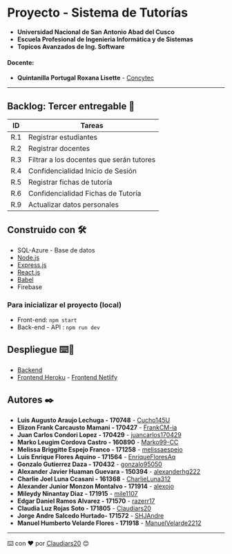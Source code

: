 # Proyecto - Sistema de Tutorías
- **Universidad Nacional de San Antonio Abad del Cusco**
- **Escuela Profesional de Ingenieria Informática y de Sistemas**
- **Topicos Avanzados de Ing. Software**
#### **Docente**:
- **Quintanilla Portugal Roxana Lisette** - [Concytec](http://directorio.concytec.gob.pe/appDirectorioCTI/VerDatosInvestigador.do?id_investigador=40930)
---
## Backlog: Tercer entregable 🚀

| ID | Tareas |
| ------------- | ------------- |
| R.1  | Registrar estudiantes |
| R.2 | Registrar docentes |
| R.3  | Filtrar a los docentes que serán tutores |
| R.4 | Confidencialidad Inicio de Sesión |
| R.5  | Registrar fichas de tutoría |
| R.6 | Confidencialidad Fichas de Tutoría |
| R.9  | Actualizar datos personales |

## Construido con 🛠️
* SQL-Azure - Base de datos
* [Node.js](https://nodejs.org/es/docs/) 
* [Express.js](https://expressjs.com/es/) 
* [React.js](https://es.reactjs.org/docs/getting-started.html) 
* [Babel](https://babeljs.io/)
* Firebase

### Para inicializar el proyecto (local)
* Front-end: `npm start`
* Back-end - API : `npm run dev`

## Despliegue ⌨️👀 
* [Backend](https://backendtutorias.herokuapp.com/)
* [Frontend Heroku](https://frontendtutoria.herokuapp.com/) - [Frontend Netlify](https://sistema-tutorias-daii.netlify.app/)

## Autores ✒️
* **Luis Augusto Araujo Lechuga - 170748** - [Cucho145U](https://github.com/Cucho145U)
* **Elizon Frank Carcausto Mamani - 170427** - [FrankCM-ia](https://github.com/FrankCM-ia)
* **Juan Carlos Condori Lopez - 170429** - [juancarlos170429](https://github.com/juancarlos170429)
* **Marko Leugim Cordova Castro - 160890** - [Marko99-CC](https://github.com/Marko99-CC)
* **Melissa Briggitte Espejo Franco - 171258** - [melissaespejo](https://github.com/melissaespejo)
* **Luis Enrique Flores Aquino - 171564** - [EnriqueFloresAq](https://github.com/EnriqueFloresAq)
* **Gonzalo Gutierrez Daza - 170432** - [gonzalo95050](https://github.com/gonzalo95050) 
* **Alexander Javier Huaman Guevara - 150394** - [alexanderhg222](https://github.com/alexanderhg222)
* **Charlie Joel Luna Ccasani - 161368** - [CharlieLuna312](https://github.com/CharlieLuna312)
* **Alexander Junior Monzon Montalvo - 171914** - [alexojo](https://github.com/alexojo)
* **Mileydy Ninantay Diaz - 171915** - [mile1107](https://github.com/mile1107)
* **Edgar Daniel Ramos Alvarez - 171570** - [razerr17](https://github.com/razerr17)
* **Claudia Luz Rojas Soto - 171805** - [Claudiars20](https://github.com/Claudiars20)
* **Jorge Andre Salcedo Hurtado- 171572** - [SHJAndre](https://github.com/SHJAndre)
* **Manuel Humberto Velarde Flores - 171918** - [ManuelVelarde2212](https://github.com/ManuelVelarde2212)
---
⌨️ con ❤️ por [Claudiars20](https://github.com/Claudiars20) 😊
